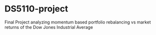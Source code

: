 # DS5110-project

Final Project analyzing momentum based portfolio rebalancing vs market returns of the Dow Jones Industrial Average
